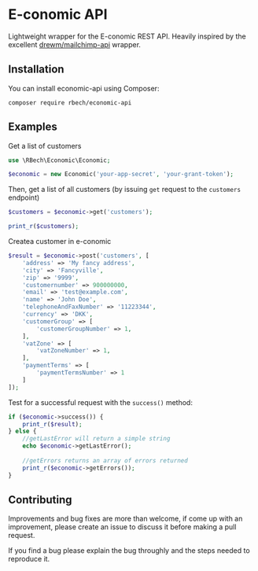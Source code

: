 E-conomic API
=============
Lightweight wrapper for the E-conomic REST API. Heavily inspired by the excellent [drewm/mailchimp-api](https://github.com/drewm/mailchimp-api) wrapper.

Installation
------------

You can install economic-api using Composer:

```
composer require rbech/economic-api
```

Examples
--------
Get a list of customers
```php
use \RBech\Economic\Economic;

$economic = new Economic('your-app-secret', 'your-grant-token');
```

Then, get a list of all customers (by issuing `get` request to the `customers` endpoint)

```php
$customers = $economic->get('customers');

print_r($customers);
```

Createa customer in e-conomic

```php
$result = $economic->post('customers', [
    'address' => 'My fancy address',
    'city' => 'Fancyville',
    'zip' => '9999',
    'customernumber' => 900000000,
    'email' => 'test@example.com',
    'name' => 'John Doe',
    'telephoneAndFaxNumber' => '11223344',
    'currency' => 'DKK',
    'customerGroup' => [
        'customerGroupNumber' => 1,
    ],
    'vatZone' => [
        'vatZoneNumber' => 1,
    ],
    'paymentTerms' => [
        'paymentTermsNumber' => 1
    ]
]);
```

Test for a successful request with the `success()` method:

```php
if ($economic->success()) {
    print_r($result);
} else {
    //getLastError will return a simple string
    echo $economic->getLastError();
    
    //getErrors returns an array of errors returned
    print_r($economic->getErrors());
}
```

Contributing
------------

Improvements and bug fixes are more than welcome, if come up with an improvement, please create an issue to discuss it before making a pull request.

If you find a bug please explain the bug throughly and the steps needed to reproduce it.